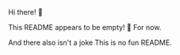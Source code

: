 Hi there! 👋

This README appears to be empty! 🎉
For now. 

And there also isn't a joke
This is no fun README. 